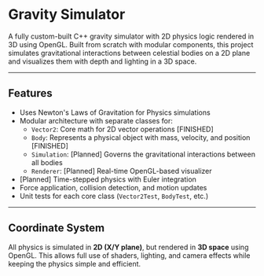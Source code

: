 # Gravity Simulator

A fully custom-built C++ gravity simulator with 2D physics logic rendered in 3D using OpenGL. Built from scratch with modular components, this project simulates gravitational interactions between celestial bodies on a 2D plane and visualizes them with depth and lighting in a 3D space.

---

## Features

- Uses Newton's Laws of Gravitation for Physics simulations
- Modular architecture with separate classes for:
  - `Vector2`: Core math for 2D vector operations [FINISHED]
  - `Body`: Represents a physical object with mass, velocity, and position [FINISHED]
  - `Simulation`: [Planned] Governs the gravitational interactions between all bodies
  - `Renderer`: [Planned] Real-time OpenGL-based visualizer
- [Planned] Time-stepped physics with Euler integration
- Force application, collision detection, and motion updates
- Unit tests for each core class (`Vector2Test`, `BodyTest`, etc.)
---

## Coordinate System
All physics is simulated in **2D (X/Y plane)**, but rendered in **3D space** using OpenGL. This allows full use of shaders, lighting, and camera effects while keeping the physics simple and efficient.

